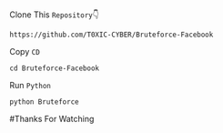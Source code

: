 Clone This `Repository`👇
```
https://github.com/T0XIC-CYBER/Bruteforce-Facebook
```
Copy `CD`
```
cd Bruteforce-Facebook
```
Run `Python`
```
python Bruteforce
```

#Thanks For Watching

